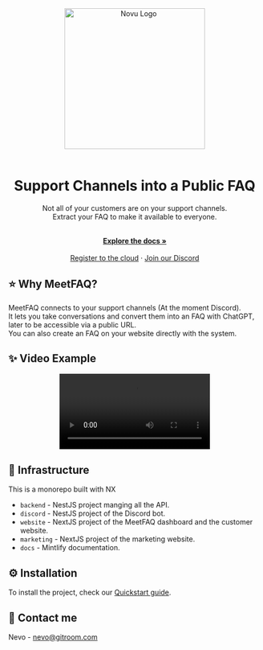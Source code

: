 <div align="center">
  <a href="https://meetfaq.com?utm_source=github" target="_blank">
  <picture>
    <source media="(prefers-color-scheme: dark)" srcset="https://github.com/github-20k/meetqa/assets/100117126/b1627f46-ab23-4a84-8a1f-e3c56d6411b0">
    <img alt="Novu Logo" src="https://github.com/github-20k/meetqa/assets/100117126/1f6c696c-d078-4e30-a8d6-bf503769059c" width="280"/>
  </picture>
  </a>
</div>

<br/>

<h1 align="center">Support Channels into a Public FAQ</h1>

<div align="center">
Not all of your customers are on your support channels.<br />
Extract your FAQ to make it available to everyone.
</div>

  <p align="center">
    <br />
    <a href="https://meetfaq.com/docs"><strong>Explore the docs »</strong></a>
    <br/><br/>
    <a href="https://meetfaq.com/login">Register to the cloud</a>
    ·
    <a href="https://discord.gitroom.com">Join our Discord</a>
  </p>

## ⭐️ Why MeetFAQ?

MeetFAQ connects to your support channels (At the moment Discord). <br />
It lets you take conversations and convert them into an FAQ with ChatGPT, later to be accessible via a public URL.<br />
You can also create an FAQ on your website directly with the system.

## ✨ Video Example

<div align="center">
  <video src="https://github.com/github-20k/meetqa/assets/100117126/caed6cdf-0582-4e90-aea6-e37081951c6e"></video>
</div>

## 🔌 Infrastructure

This is a monorepo built with NX

- `backend` - NestJS project manging all the API.
- `discord` - NestJS project of the Discord bot.
- `website` - NextJS project of the MeetFAQ dashboard and the customer website.
- `marketing` - NextJS project of the marketing website.
- `docs` - Mintlify documentation.

## ⚙️ Installation
To install the project, check our [Quickstart guide](https://docs.meetfaq.com/quickstart).

## 🍾 Contact me

Nevo - [nevo@gitroom.com](mailto:nevo@gitroom.com)

